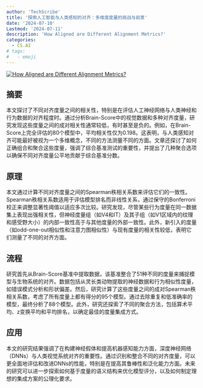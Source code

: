 ```yaml
---
author: 'TechScribe'
title: '探索人工智能与人类感知的对齐：多维度度量的挑战与前景'
date: '2024-07-10'
Lastmod: '2024-07-11'
description: 'How Aligned are Different Alignment Metrics?'
categories:
  - CS.AI
# tags:
#   - emoji
---
```


[![How Aligned are Different Alignment Metrics?](https://arxiv-research-1301205113.cos.ap-guangzhou.myqcloud.com/images/2407.07530v1.pdf_0.jpg)](https://arxiv.org/abs/2407.07530v1)

## 摘要

本文探讨了不同对齐度量之间的相关性，特别是在评估人工神经网络与人类神经和行为数据的对齐程度时。通过分析Brain-Score中的视觉数据和多种对齐度量，研究发现这些度量之间的成对相关性通常较低，有时甚至是负的。例如，在Brain-Score上完全评估的80个模型中，平均相关性仅为0.198。这表明，与人类感知对齐可能最好被视为一个多维概念，不同的方法测量不同的方面。文章还探讨了如何正确组合和聚合这些度量，强调了综合基准测试的重要性，并提出了几种聚合选项以确保不同对齐度量公平地贡献于综合基准分数。<!--more-->

## 原理

本文通过计算不同对齐度量之间的Spearman秩相关系数来评估它们的一致性。Spearman秩相关系数适用于评估模型排名而非线性关系，通过保守的Bonferroni校正来调整显著性阈值以适应多次比较。研究发现，尽管某些行为度量在同一数据集上表现出强相关性，但神经度量组（如V4和IT）及其子组（如V1区域内的纹理和感受野大小）的内部一致性高于与其他度量的外部一致性。此外，新引入的度量（如odd-one-out相似性和注意力图相似性）与现有度量的相关性较低，表明它们测量了不同的对齐方面。

## 流程

研究首先从Brain-Score基准中提取数据，该基准整合了51种不同的度量来捕捉模型与生物系统的对齐。数据包括从灵长类动物提取的神经数据和行为相似性度量，如错误模式分析和形状偏差。然后，研究计算了这些度量之间的成对Spearman秩相关系数，考虑了所有度量上都有得分的95个模型。通过去除重复和低准确率的模型，最终分析了88个模型。此外，研究还探索了不同的聚合方法，包括算术平均、z变换平均和平均排名，以确定最佳的度量集成方式。

## 应用

本文的研究结果强调了在构建神经假体和提高机器感知能力方面，深度神经网络（DNNs）与人类视觉系统对齐的重要性。通过识别和整合不同的对齐度量，可以更全面地评估和改进DNNs的性能，特别是在提高其鲁棒性和泛化能力方面。未来的研究可以进一步探索如何基于度量的语义结构来优化模型评分，以及如何制定理想的集成方案的公理化要求。